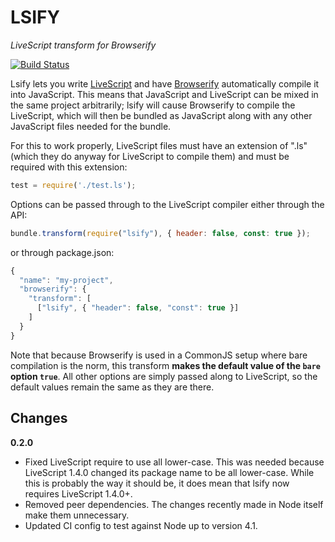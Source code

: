 LSIFY
=====
*LiveScript transform for Browserify*

[![Build Status](https://travis-ci.org/Barandis/lsify.svg?branch=master)](https://travis-ci.org/Barandis/lsify)

Lsify lets you write [LiveScript][livescript] and have [Browserify][browserify] 
automatically compile it into JavaScript. This means that JavaScript and 
LiveScript can be mixed in the same project arbitrarily; lsify will cause
Browserify to compile the LiveScript, which will then be bundled as JavaScript
along with any other JavaScript files needed for the bundle.

For this to work properly, LiveScript files must have an extension of ".ls"
(which they do anyway for LiveScript to compile them) and must be required
with this extension:

```javascript
test = require('./test.ls');
```

Options can be passed through to the LiveScript compiler either through the
API:

```javascript
bundle.transform(require("lsify"), { header: false, const: true });
```

or through package.json:

```javascript
{
  "name": "my-project",
  "browserify": {
    "transform": [
      ["lsify", { "header": false, "const": true }]
    ]   
  }
}
```

Note that because Browserify is used in a CommonJS setup where bare
compilation is the norm, this transform **makes the default value of the `bare`
option `true`**. All other options are simply passed along to LiveScript, so
the default values remain the same as they are there.

Changes
-------

**0.2.0**

* Fixed LiveScript require to use all lower-case. This was needed because LiveScript 1.4.0 changed its package name
  to be all lower-case. While this is probably the way it should be, it does mean that lsify now requires
  LiveScript 1.4.0+.
* Removed peer dependencies. The changes recently made in Node itself make them unnecessary.
* Updated CI config to test against Node up to version 4.1.

[livescript]: http://livescript.net/
[browserify]: http://browserify.org/
